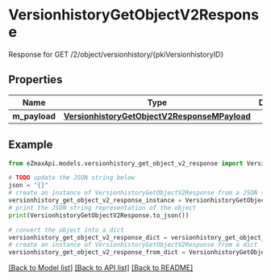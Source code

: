 # VersionhistoryGetObjectV2Response

Response for GET /2/object/versionhistory/{pkiVersionhistoryID}

## Properties

Name | Type | Description | Notes
------------ | ------------- | ------------- | -------------
**m_payload** | [**VersionhistoryGetObjectV2ResponseMPayload**](VersionhistoryGetObjectV2ResponseMPayload.md) |  | 

## Example

```python
from eZmaxApi.models.versionhistory_get_object_v2_response import VersionhistoryGetObjectV2Response

# TODO update the JSON string below
json = "{}"
# create an instance of VersionhistoryGetObjectV2Response from a JSON string
versionhistory_get_object_v2_response_instance = VersionhistoryGetObjectV2Response.from_json(json)
# print the JSON string representation of the object
print(VersionhistoryGetObjectV2Response.to_json())

# convert the object into a dict
versionhistory_get_object_v2_response_dict = versionhistory_get_object_v2_response_instance.to_dict()
# create an instance of VersionhistoryGetObjectV2Response from a dict
versionhistory_get_object_v2_response_from_dict = VersionhistoryGetObjectV2Response.from_dict(versionhistory_get_object_v2_response_dict)
```
[[Back to Model list]](../README.md#documentation-for-models) [[Back to API list]](../README.md#documentation-for-api-endpoints) [[Back to README]](../README.md)


